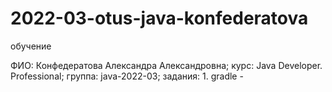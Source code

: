 # 2022-03-otus-java-konfederatova
обучение

ФИО:  Конфедератова Александра Александровна;
курс: Java Developer. Professional;
группа: java-2022-03;
задания:
    1. gradle - 
